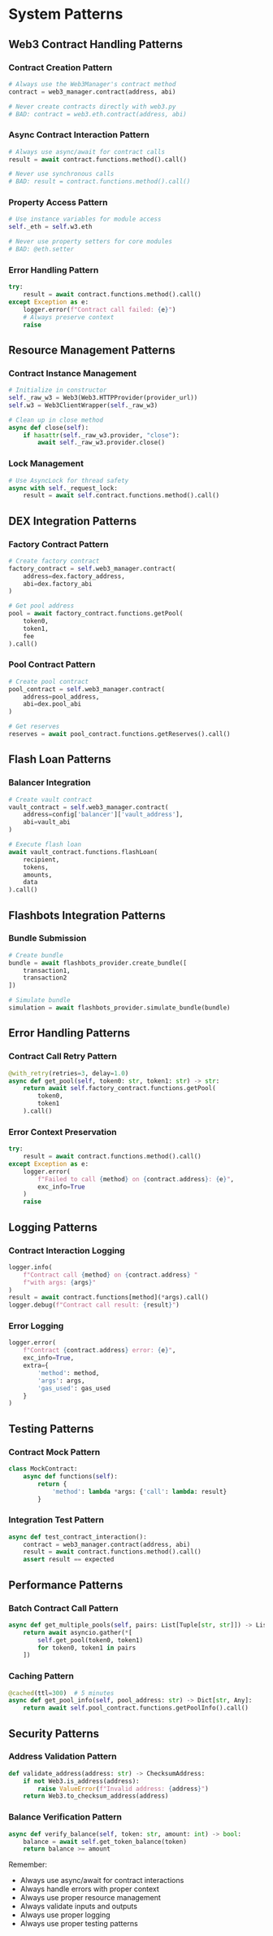 # System Patterns

## Web3 Contract Handling Patterns

### Contract Creation Pattern
```python
# Always use the Web3Manager's contract method
contract = web3_manager.contract(address, abi)

# Never create contracts directly with web3.py
# BAD: contract = web3.eth.contract(address, abi)
```

### Async Contract Interaction Pattern
```python
# Always use async/await for contract calls
result = await contract.functions.method().call()

# Never use synchronous calls
# BAD: result = contract.functions.method().call()
```

### Property Access Pattern
```python
# Use instance variables for module access
self._eth = self.w3.eth

# Never use property setters for core modules
# BAD: @eth.setter
```

### Error Handling Pattern
```python
try:
    result = await contract.functions.method().call()
except Exception as e:
    logger.error(f"Contract call failed: {e}")
    # Always preserve context
    raise
```

## Resource Management Patterns

### Contract Instance Management
```python
# Initialize in constructor
self._raw_w3 = Web3(Web3.HTTPProvider(provider_url))
self.w3 = Web3ClientWrapper(self._raw_w3)

# Clean up in close method
async def close(self):
    if hasattr(self._raw_w3.provider, "close"):
        await self._raw_w3.provider.close()
```

### Lock Management
```python
# Use AsyncLock for thread safety
async with self._request_lock:
    result = await self.contract.functions.method().call()
```

## DEX Integration Patterns

### Factory Contract Pattern
```python
# Create factory contract
factory_contract = self.web3_manager.contract(
    address=dex.factory_address,
    abi=dex.factory_abi
)

# Get pool address
pool = await factory_contract.functions.getPool(
    token0,
    token1,
    fee
).call()
```

### Pool Contract Pattern
```python
# Create pool contract
pool_contract = self.web3_manager.contract(
    address=pool_address,
    abi=dex.pool_abi
)

# Get reserves
reserves = await pool_contract.functions.getReserves().call()
```

## Flash Loan Patterns

### Balancer Integration
```python
# Create vault contract
vault_contract = self.web3_manager.contract(
    address=config['balancer']['vault_address'],
    abi=vault_abi
)

# Execute flash loan
await vault_contract.functions.flashLoan(
    recipient,
    tokens,
    amounts,
    data
).call()
```

## Flashbots Integration Patterns

### Bundle Submission
```python
# Create bundle
bundle = await flashbots_provider.create_bundle([
    transaction1,
    transaction2
])

# Simulate bundle
simulation = await flashbots_provider.simulate_bundle(bundle)
```

## Error Handling Patterns

### Contract Call Retry Pattern
```python
@with_retry(retries=3, delay=1.0)
async def get_pool(self, token0: str, token1: str) -> str:
    return await self.factory_contract.functions.getPool(
        token0,
        token1
    ).call()
```

### Error Context Preservation
```python
try:
    result = await contract.functions.method().call()
except Exception as e:
    logger.error(
        f"Failed to call {method} on {contract.address}: {e}",
        exc_info=True
    )
    raise
```

## Logging Patterns

### Contract Interaction Logging
```python
logger.info(
    f"Contract call {method} on {contract.address} "
    f"with args: {args}"
)
result = await contract.functions[method](*args).call()
logger.debug(f"Contract call result: {result}")
```

### Error Logging
```python
logger.error(
    f"Contract {contract.address} error: {e}",
    exc_info=True,
    extra={
        'method': method,
        'args': args,
        'gas_used': gas_used
    }
)
```

## Testing Patterns

### Contract Mock Pattern
```python
class MockContract:
    async def functions(self):
        return {
            'method': lambda *args: {'call': lambda: result}
        }
```

### Integration Test Pattern
```python
async def test_contract_interaction():
    contract = web3_manager.contract(address, abi)
    result = await contract.functions.method().call()
    assert result == expected
```

## Performance Patterns

### Batch Contract Call Pattern
```python
async def get_multiple_pools(self, pairs: List[Tuple[str, str]]) -> List[str]:
    return await asyncio.gather(*[
        self.get_pool(token0, token1)
        for token0, token1 in pairs
    ])
```

### Caching Pattern
```python
@cached(ttl=300)  # 5 minutes
async def get_pool_info(self, pool_address: str) -> Dict[str, Any]:
    return await self.pool_contract.functions.getPoolInfo().call()
```

## Security Patterns

### Address Validation Pattern
```python
def validate_address(address: str) -> ChecksumAddress:
    if not Web3.is_address(address):
        raise ValueError(f"Invalid address: {address}")
    return Web3.to_checksum_address(address)
```

### Balance Verification Pattern
```python
async def verify_balance(self, token: str, amount: int) -> bool:
    balance = await self.get_token_balance(token)
    return balance >= amount
```

Remember:
- Always use async/await for contract interactions
- Always handle errors with proper context
- Always use proper resource management
- Always validate inputs and outputs
- Always use proper logging
- Always use proper testing patterns
